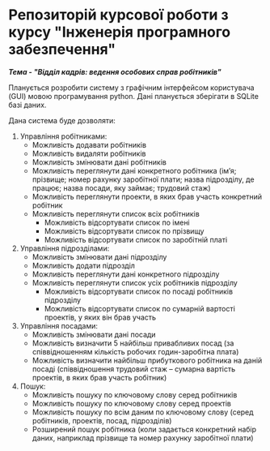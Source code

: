 # Репозиторій курсової роботи з курсу "Інженерія програмного забезпечення"

***Тема - "Відділ кадрів: ведення особових справ робітників"***

Планується розробити систему з графічним інтерфейсом користувача (GUI) мовою програмування python.
Дані планується зберігати в SQLite базі даних.

Дана система буде дозволяти:
1. Управління робітниками:
   - Можливість додавати робітників 
   - Можливість видаляти робітників 
   - Можливість змінювати дані робітників 
   - Можливість переглянути дані конкретного робітника (ім’я; прізвище; номер рахунку заробітної плати; назва підрозділу, де працює; назва посади, яку займає; трудовий стаж)
   - Можливість переглянути проекти, в яких брав участь конкретний робітник 
   - Можливість переглянути список всіх робітників 
     - Можливість відсортувати список по імені 
     - Можливість відсортувати список по прізвищу 
     - Можливість відсортувати список по заробітній платі
2. Управління підрозділами:
   - Можливість змінювати дані підрозділу 
   - Можливість додати підрозділ 
   - Можливість переглянути дані конкретного підрозділу 
   - Можливість переглянути список усіх робітників підрозділу 
     - Можливість відсортувати список по посаді робітників підрозділу 
     - Можливість відсортувати список по сумарній вартості проектів, у яких він брав участь
3. Управління посадами:
   - Можливість змінювати дані посади 
   - Можливість визначити 5 найбільш привабливих посад (за співвідношенням кількість робочих годин-заробітна плата)
   - Можливість визначити найбільш прибуткового робітника на даній посаді (співвідношення трудовий стаж – сумарна вартість проектів, в яких брав участь робітник)
4. Пошук:
   - Можливість пошуку по ключовому слову серед робітників 
   - Можливість пошуку по ключовому слову серед проектів 
   - Можливість пошуку по всім даним по ключовому слову (серед робітників, проектів, посад, підрозділів)
   - Розширений пошук робітника (коли задається конкретний набір даних, наприклад прізвище та номер рахунку заробітної плати)
